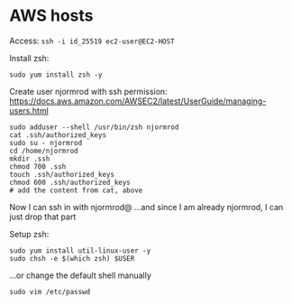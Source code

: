 # AWS hosts

Access:
`ssh -i id_25519 ec2-user@EC2-HOST`

Install zsh:
```
sudo yum install zsh -y
```

Create user njormrod with ssh permission:
https://docs.aws.amazon.com/AWSEC2/latest/UserGuide/managing-users.html
```
sudo adduser --shell /usr/bin/zsh njormrod
cat .ssh/authorized_keys
sudo su - njormrod
cd /home/njormrod
mkdir .ssh
chmod 700 .ssh
touch .ssh/authorized_keys
chmod 600 .ssh/authorized_keys
# add the content from cat, above
```

Now I can ssh in with njormrod@
...and since I am already njormrod, I can just drop that part

Setup zsh:
```
sudo yum install util-linux-user -y
sudo chsh -e $(which zsh) $USER
```

...or change the default shell manually
```
sudo vim /etc/passwd
```
